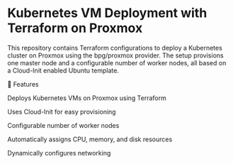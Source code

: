 # Kubernetes VM Deployment with Terraform on Proxmox

This repository contains Terraform configurations to deploy a Kubernetes cluster on Proxmox using the bpg/proxmox provider. The setup provisions one master node and a configurable number of worker nodes, all based on a Cloud-Init enabled Ubuntu template.

🚀 Features

Deploys Kubernetes VMs on Proxmox using Terraform

Uses Cloud-Init for easy provisioning

Configurable number of worker nodes

Automatically assigns CPU, memory, and disk resources

Dynamically configures networking